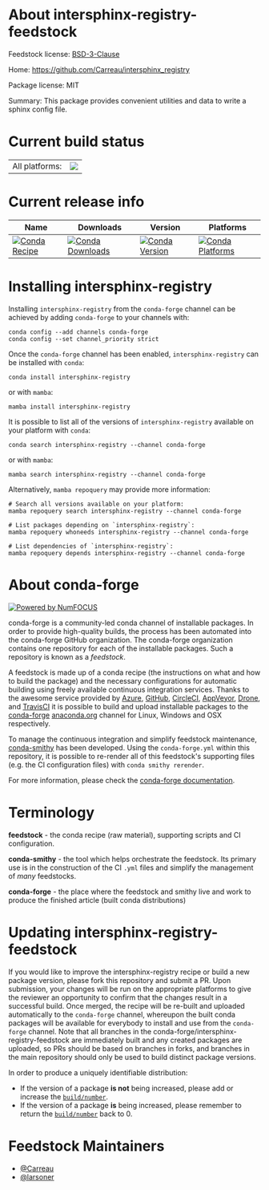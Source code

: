 About intersphinx-registry-feedstock
====================================

Feedstock license: [BSD-3-Clause](https://github.com/conda-forge/intersphinx-registry-feedstock/blob/main/LICENSE.txt)

Home: https://github.com/Carreau/intersphinx_registry

Package license: MIT

Summary: This package provides convenient utilities and data to write a sphinx config file.

Current build status
====================


<table><tr><td>All platforms:</td>
    <td>
      <a href="https://dev.azure.com/conda-forge/feedstock-builds/_build/latest?definitionId=22474&branchName=main">
        <img src="https://dev.azure.com/conda-forge/feedstock-builds/_apis/build/status/intersphinx-registry-feedstock?branchName=main">
      </a>
    </td>
  </tr>
</table>

Current release info
====================

| Name | Downloads | Version | Platforms |
| --- | --- | --- | --- |
| [![Conda Recipe](https://img.shields.io/badge/recipe-intersphinx--registry-green.svg)](https://anaconda.org/conda-forge/intersphinx-registry) | [![Conda Downloads](https://img.shields.io/conda/dn/conda-forge/intersphinx-registry.svg)](https://anaconda.org/conda-forge/intersphinx-registry) | [![Conda Version](https://img.shields.io/conda/vn/conda-forge/intersphinx-registry.svg)](https://anaconda.org/conda-forge/intersphinx-registry) | [![Conda Platforms](https://img.shields.io/conda/pn/conda-forge/intersphinx-registry.svg)](https://anaconda.org/conda-forge/intersphinx-registry) |

Installing intersphinx-registry
===============================

Installing `intersphinx-registry` from the `conda-forge` channel can be achieved by adding `conda-forge` to your channels with:

```
conda config --add channels conda-forge
conda config --set channel_priority strict
```

Once the `conda-forge` channel has been enabled, `intersphinx-registry` can be installed with `conda`:

```
conda install intersphinx-registry
```

or with `mamba`:

```
mamba install intersphinx-registry
```

It is possible to list all of the versions of `intersphinx-registry` available on your platform with `conda`:

```
conda search intersphinx-registry --channel conda-forge
```

or with `mamba`:

```
mamba search intersphinx-registry --channel conda-forge
```

Alternatively, `mamba repoquery` may provide more information:

```
# Search all versions available on your platform:
mamba repoquery search intersphinx-registry --channel conda-forge

# List packages depending on `intersphinx-registry`:
mamba repoquery whoneeds intersphinx-registry --channel conda-forge

# List dependencies of `intersphinx-registry`:
mamba repoquery depends intersphinx-registry --channel conda-forge
```


About conda-forge
=================

[![Powered by
NumFOCUS](https://img.shields.io/badge/powered%20by-NumFOCUS-orange.svg?style=flat&colorA=E1523D&colorB=007D8A)](https://numfocus.org)

conda-forge is a community-led conda channel of installable packages.
In order to provide high-quality builds, the process has been automated into the
conda-forge GitHub organization. The conda-forge organization contains one repository
for each of the installable packages. Such a repository is known as a *feedstock*.

A feedstock is made up of a conda recipe (the instructions on what and how to build
the package) and the necessary configurations for automatic building using freely
available continuous integration services. Thanks to the awesome service provided by
[Azure](https://azure.microsoft.com/en-us/services/devops/), [GitHub](https://github.com/),
[CircleCI](https://circleci.com/), [AppVeyor](https://www.appveyor.com/),
[Drone](https://cloud.drone.io/welcome), and [TravisCI](https://travis-ci.com/)
it is possible to build and upload installable packages to the
[conda-forge](https://anaconda.org/conda-forge) [anaconda.org](https://anaconda.org/)
channel for Linux, Windows and OSX respectively.

To manage the continuous integration and simplify feedstock maintenance,
[conda-smithy](https://github.com/conda-forge/conda-smithy) has been developed.
Using the ``conda-forge.yml`` within this repository, it is possible to re-render all of
this feedstock's supporting files (e.g. the CI configuration files) with ``conda smithy rerender``.

For more information, please check the [conda-forge documentation](https://conda-forge.org/docs/).

Terminology
===========

**feedstock** - the conda recipe (raw material), supporting scripts and CI configuration.

**conda-smithy** - the tool which helps orchestrate the feedstock.
                   Its primary use is in the construction of the CI ``.yml`` files
                   and simplify the management of *many* feedstocks.

**conda-forge** - the place where the feedstock and smithy live and work to
                  produce the finished article (built conda distributions)


Updating intersphinx-registry-feedstock
=======================================

If you would like to improve the intersphinx-registry recipe or build a new
package version, please fork this repository and submit a PR. Upon submission,
your changes will be run on the appropriate platforms to give the reviewer an
opportunity to confirm that the changes result in a successful build. Once
merged, the recipe will be re-built and uploaded automatically to the
`conda-forge` channel, whereupon the built conda packages will be available for
everybody to install and use from the `conda-forge` channel.
Note that all branches in the conda-forge/intersphinx-registry-feedstock are
immediately built and any created packages are uploaded, so PRs should be based
on branches in forks, and branches in the main repository should only be used to
build distinct package versions.

In order to produce a uniquely identifiable distribution:
 * If the version of a package **is not** being increased, please add or increase
   the [``build/number``](https://docs.conda.io/projects/conda-build/en/latest/resources/define-metadata.html#build-number-and-string).
 * If the version of a package **is** being increased, please remember to return
   the [``build/number``](https://docs.conda.io/projects/conda-build/en/latest/resources/define-metadata.html#build-number-and-string)
   back to 0.

Feedstock Maintainers
=====================

* [@Carreau](https://github.com/Carreau/)
* [@larsoner](https://github.com/larsoner/)

